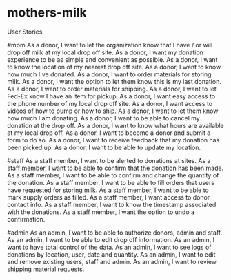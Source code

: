 # mothers-milk

User Stories

#mom
As a donor, I want to let the organization know that I have / or will drop off milk at my local drop off site.
As a donor, I want my donation experience to be as simple and convenient as possible.
As a donor, I want to know the location of my nearest drop off site.
As a donor, I want to know how much I've donated.
As a donor, I want to order materials for storing milk.
As a donor, I want the option to let them know this is my last donation.
As a donor, I want to order materials for shipping.
As a donor, I want to let Fed-Ex know I have an item for pickup.
As a donor, I want easy access to the phone number of my local drop off site.
As a donor, I want access to videos of how to pump or how to ship.
As a donor, I want to let them know how much I am donating.
As a donor, I want to be able to cancel my donation at the drop off.
As a donor, I want to know what hours are available at my local drop off.
As a donor, I want to become a donor and submit a form to do so.
As a donor, I want to receive feedback that my donation has been picked up.
As a donor, I want to be able to update my location.

#staff
As a staff member, I want to be alerted to donations at sites.
As a staff member, I want to be able to confirm that the donation has been made.
As a staff member, I want to be able to confirm and change the quantity of the donation.
As a staff member, I want to be able to fill orders that users have requested for storing milk.
As a staff member, I want to be able to mark supply orders as filled.
As a staff member, I want access to donor contact info.
As a staff member, I want to know the timestamp associated with the donations.
As a staff member, I want the option to undo a confirmation.

#admin
As an admin, I want to be able to authorize donors, admin and staff.
As an admin, I want to be able to edit drop off information.
As an admin, I want to have total control of the data.
As an admin, I want to see logs of donations by location, user, date and quantity.
As an admin, I want to edit and remove existing users, staff and admin.
As an admin, I want to review shipping material requests.
